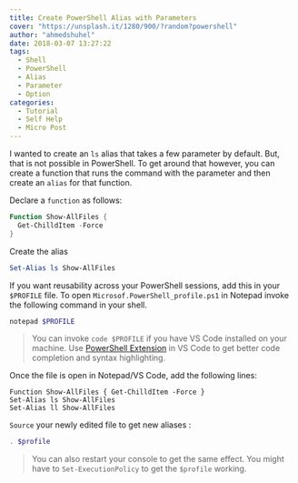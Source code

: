 ```yaml
---
title: Create PowerShell Alias with Parameters 
cover: "https://unsplash.it/1280/900/?random?powershell"
author: "ahmedshuhel"
date: 2018-03-07 13:27:22
tags:
  - Shell
  - PowerShell
  - Alias
  - Parameter
  - Option
categories:
  - Tutorial
  - Self Help
  - Micro Post
---
```



I wanted to create an `ls` alias that takes a few parameter by default. But, that is not possible in PowerShell. To get around that however, you can create a function that runs the command with the parameter and then create an `alias` for that function.

Declare a `function` as follows:

```powershell
Function Show-AllFiles {
  Get-ChilldItem -Force
}
```

Create the alias

```powershell
Set-Alias ls Show-AllFiles
```

If you want reusability across your PowerShell sessions, add this in your `$PROFILE` file. To open `Microsof.PowerShell_profile.ps1` in Notepad invoke the following command in your shell.

```powershell
notepad $PROFILE

```

> You can invoke `code $PROFILE` if you have VS Code installed on your machine. Use [PowerShell Extension](https://marketplace.visualstudio.com/items?itemName=ms-vscode.PowerShell) in VS Code to get better code completion and syntax highlighting.

Once the file is open in Notepad/VS Code, add the following lines:

```powershell{numberLines: true}
Function Show-AllFiles { Get-ChilldItem -Force }
Set-Alias ls Show-AllFiles
Set-Alias ll Show-AllFiles
```

`Source` your newly edited file to get new aliases :

```powershell
. $profile
```
> You can also restart your console to get the same effect. You might have to `Set-ExecutionPolicy` to get the `$profile` working.
